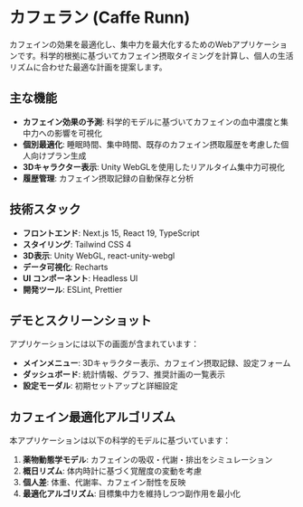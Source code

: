 # カフェラン (Caffe Runn)

カフェインの効果を最適化し、集中力を最大化するためのWebアプリケーションです。科学的根拠に基づいてカフェイン摂取タイミングを計算し、個人の生活リズムに合わせた最適な計画を提案します。

## 主な機能

- **カフェイン効果の予測**: 科学的モデルに基づいてカフェインの血中濃度と集中力への影響を可視化
- **個別最適化**: 睡眠時間、集中時間、既存のカフェイン摂取履歴を考慮した個人向けプラン生成
- **3Dキャラクター表示**: Unity WebGLを使用したリアルタイム集中力可視化
- **履歴管理**: カフェイン摂取記録の自動保存と分析

## 技術スタック

- **フロントエンド**: Next.js 15, React 19, TypeScript
- **スタイリング**: Tailwind CSS 4
- **3D表示**: Unity WebGL, react-unity-webgl
- **データ可視化**: Recharts
- **UI コンポーネント**: Headless UI
- **開発ツール**: ESLint, Prettier


## デモとスクリーンショット

アプリケーションには以下の画面が含まれています：

- **メインメニュー**: 3Dキャラクター表示、カフェイン摂取記録、設定フォーム
- **ダッシュボード**: 統計情報、グラフ、推奨計画の一覧表示
- **設定モーダル**: 初期セットアップと詳細設定

## カフェイン最適化アルゴリズム

本アプリケーションは以下の科学的モデルに基づいています：

1. **薬物動態学モデル**: カフェインの吸収・代謝・排出をシミュレーション
2. **概日リズム**: 体内時計に基づく覚醒度の変動を考慮
3. **個人差**: 体重、代謝率、カフェイン耐性を反映
4. **最適化アルゴリズム**: 目標集中力を維持しつつ副作用を最小化

